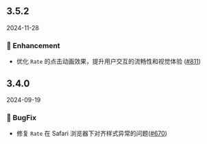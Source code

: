 ## 3.5.2
2024-11-28

### 💎 Enhancement
- 优化 `Rate` 的点击动画效果，提升用户交互的流畅性和视觉体验 ([#811](https://github.com/sheinsight/shineout-next/pull/811))


## 3.4.0
2024-09-19

### 🐞 BugFix
- 修复 `Rate` 在 Safari 浏览器下对齐样式异常的问题([#670](https://github.com/sheinsight/shineout-next/pull/670))





